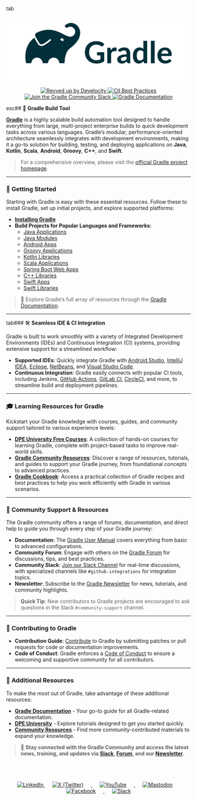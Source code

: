 tab<div align="center">
  <picture>
    <source media="(prefers-color-scheme: dark)" srcset="images/gradle-white-primary.png" width="700px">
    <img alt="Gradle Logo" src="images/gradle-dark-green-primary.png" width="600px">
  </picture>
</div>

<div align="center">
  <a href="https://ge.gradle.org/scans">
    <img src="https://img.shields.io/badge/Revved%20up%20by-Develocity-06A0CE?logo=Gradle&labelColor=02303A" alt="Revved up by Develocity">
  </a>
  <a href="https://bestpractices.coreinfrastructure.org/projects/4898">
    <img src="https://bestpractices.coreinfrastructure.org/projects/4898/badge" alt="CII Best Practices">
  </a>
  <a href="https://gradle.org/slack-invite">
    <img src="https://img.shields.io/badge/Slack-Join%20the%20Community-brightgreen?style=flat&logo=slack" alt="Join the Gradle Community Slack">
  </a>
  <a href="https://docs.gradle.org/current/userguide/userguide.html">
    <img src="https://img.shields.io/badge/Docs-Gradle%20User%20Guide-blueviolet?style=flat&logo=read-the-docs" alt="Gradle Documentation">
  </a>
</div>


esc## 🐘 **Gradle Build Tool** 

**[Gradle](https://gradle.org/)** is a highly scalable build automation tool designed to handle everything from large, multi-project enterprise builds to quick development tasks across various languages. Gradle’s modular, performance-oriented architecture seamlessly integrates with development environments, making it a go-to solution for building, testing, and deploying applications on **Java**, **Kotlin**, **Scala**, **Android**, **Groovy**, **C++**, and **Swift**.

> For a comprehensive overview, please visit the [official Gradle project homepage](https://gradle.org).

---

### 🚀 **Getting Started**

Starting with Gradle is easy with these essential resources. Follow these to install Gradle, set up initial projects, and explore supported platforms:

- **[Installing Gradle](https://docs.gradle.org/current/userguide/installation.html)**
- **Build Projects for Popular Languages and Frameworks**:
  - [Java Applications](https://docs.gradle.org/current/samples/sample_building_java_applications.html)
  - [Java Modules](https://docs.gradle.org/current/samples/sample_java_modules_multi_project.html)
  - [Android Apps](https://developer.android.com/studio/build/index.html)
  - [Groovy Applications](https://docs.gradle.org/current/samples/sample_building_groovy_applications.html)
  - [Kotlin Libraries](https://docs.gradle.org/current/samples/sample_building_kotlin_libraries.html)
  - [Scala Applications](https://docs.gradle.org/current/samples/sample_building_scala_applications.html)
  - [Spring Boot Web Apps](https://docs.gradle.org/current/samples/sample_building_spring_boot_web_applications.html)
  - [C++ Libraries](https://docs.gradle.org/current/samples/sample_building_cpp_libraries.html)
  - [Swift Apps](https://docs.gradle.org/current/samples/sample_building_swift_applications.html)
  - [Swift Libraries](https://docs.gradle.org/current/samples/sample_building_swift_libraries.html)

> 📘 Explore Gradle’s full array of resources through the [Gradle Documentation](https://docs.gradle.org/).

---

tab### 🛠 **Seamless IDE & CI Integration**

Gradle is built to work smoothly with a variety of Integrated Development Environments (IDEs) and Continuous Integration (CI) systems, providing extensive support for a streamlined workflow:

-   **Supported IDEs**: Quickly integrate Gradle with [Android Studio](https://docs.gradle.org/current/userguide/gradle_ides.html), [IntelliJ IDEA](https://docs.gradle.org/current/userguide/gradle_ides.html), [Eclipse](https://docs.gradle.org/current/userguide/gradle_ides.html), [NetBeans](https://docs.gradle.org/current/userguide/gradle_ides.html), and [Visual Studio Code](https://docs.gradle.org/current/userguide/gradle_ides.html).
-   **Continuous Integration**: Gradle easily connects with popular CI tools, including Jenkins, [GitHub Actions](https://docs.github.com/actions), [GitLab CI](https://docs.gitlab.com/ee/ci/), [CircleCI](https://circleci.com/), and more, to streamline build and deployment pipelines.

---

### 🎓 **Learning Resources for Gradle**

Kickstart your Gradle knowledge with courses, guides, and community support tailored to various experience levels:

- **[DPE University Free Courses](https://dpeuniversity.gradle.com/app/catalog)**: A collection of hands-on courses for learning Gradle, complete with project-based tasks to improve real-world skills.
- **[Gradle Community Resources](https://community.gradle.org/resources/)**: Discover a range of resources, tutorials, and guides to support your Gradle journey, from foundational concepts to advanced practices.
- **[Gradle Cookbook](https://cookbook.gradle.org/preface/)**: Access a practical collection of Gradle recipes and best practices to help you work efficiently with Gradle in various scenarios.

---

### 💬 **Community Support & Resources**

The Gradle community offers a range of forums, documentation, and direct help to guide you through every step of your Gradle journey:

- **Documentation**: The [Gradle User Manual](https://docs.gradle.org/current/userguide/userguide.html) covers everything from basic to advanced configurations.
- **Community Forum**: Engage with others on the [Gradle Forum](https://discuss.gradle.org/) for discussions, tips, and best practices.
- **Community Slack**: [Join our Slack Channel](https://gradle.org/slack-invite) for real-time discussions, with specialized channels like `#github-integrations` for integration topics.
- **Newsletter**: Subscribe to the [Gradle Newsletter](https://newsletter.gradle.org) for news, tutorials, and community highlights.

> **Quick Tip**: New contributors to Gradle projects are encouraged to ask questions in the Slack `#community-support` channel.

---

### 🌱 **Contributing to Gradle**

- **Contribution Guide**: [Contribute](https://github.com/gradle/gradle/blob/master/CONTRIBUTING.md) to Gradle by submitting patches or pull requests for code or documentation improvements.
- **Code of Conduct**: Gradle enforces a [Code of Conduct](https://gradle.org/conduct/) to ensure a welcoming and supportive community for all contributors.

---

### 🔗 **Additional Resources**

To make the most out of Gradle, take advantage of these additional resources:

- **[Gradle Documentation](https://docs.gradle.org/)** - Your go-to guide for all Gradle-related documentation.
- **[DPE University](https://dpeuniversity.gradle.com/app/catalog)** - Explore tutorials designed to get you started quickly.
- **[Community Resources](https://gradle.org/resources/)** - Find more community-contributed materials to expand your knowledge.

> 🌟 **Stay connected with the Gradle Community and access the latest news, training, and updates via [Slack](https://gradle.org/slack-invite), [Forum](https://discuss.gradle.org/), and our [Newsletter](https://newsletter.gradle.org)**.

<br><br>
<div align="center" style="margin-top: 20px;">
    <a href="https://www.linkedin.com/company/gradle/">
        <img src="https://img.shields.io/badge/-0077B5?style=for-the-badge&logo=linkedin&logoColor=white" alt="LinkedIn" style="margin: 0 0px;">
    </a>
    <a href="https://x.com/gradle">
        <img src="https://img.shields.io/badge/-000000?style=for-the-badge&logo=x&logoColor=white" alt="X (Twitter)" style="margin: 0 20px;">
    </a>
    <a href="https://www.youtube.com/@GradleInc">
        <img src="https://img.shields.io/badge/-FF0000?style=for-the-badge&logo=youtube&logoColor=white" alt="YouTube" style="margin: 0 20px;">
    </a>
    <a href="https://mastodon.social/@Gradle">
        <img src="https://img.shields.io/badge/-6364FF?style=for-the-badge&logo=mastodon&logoColor=white" alt="Mastodon" style="margin: 0 20px;">
    </a>
    <a href="https://www.facebook.com/gradleinc">
        <img src="https://img.shields.io/badge/-1877F2?style=for-the-badge&logo=facebook&logoColor=white" alt="Facebook" style="margin: 0 20px;">
    </a>
    <a href="https://gradle.org/slack-invite">
        <img src="https://img.shields.io/badge/-4A154B?style=for-the-badge&logo=slack&logoColor=white" alt="Slack" style="margin: 0 20px;">
    </a>
</div>
